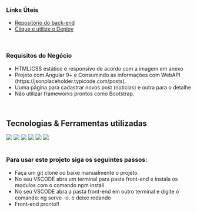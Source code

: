 <div>
  <h3> Links Úteis</h3>
 
   <ul>
    <li> <a href="https://github.com/SilasSousadeJesus/marlin-challenge-back-end">Repositório do back-end</a></li>
    <li> <a href="https://marlin-challenge-front-end.vercel.app/home">Clique e utilize o Deploy</a></li>
  </ul>
   <br>
  <h3> Requisitos do Negócio</h3>
 
   <ul>
    <li>HTML/CSS estático e responsivo de acordo com a imagem em anexo</li>
    <li>Projeto com Angular 9+ e Consumindo as informações com WebAPI (https://jsonplaceholder.typicode.com/posts).</li>
    <li>Uuma página para cadastrar novos post (noticias) e outra para o detalhe</li>
    <li>Não utilizar frameworks prontos como Bootstrap.</li>
  </ul>
   <br>

</div>

<div>
  <h2 >Tecnologias & Ferramentas utilizadas </h2>
  <div >
    <img src="https://img.shields.io/badge/Angular-DD0031?style=for-the-badge&logo=angular&logoColor=white" >
    <img src="https://img.shields.io/badge/CSS3-1572B6?style=for-the-badge&logo=css3&logoColor=white" >
    <img src="https://img.shields.io/badge/HTML5-E34F26?style=for-the-badge&logo=html5&logoColor=white" >
    <img src="https://img.shields.io/badge/TypeScript-007ACC?style=for-the-badge&logo=typescript&logoColor=white" >
    <img src="https://img.shields.io/badge/.NET-5C2D91?style=for-the-badge&logo=.net&logoColor=white" >
    <img src="https://img.shields.io/badge/c%23-%23239120.svg?style=for-the-badge&logo=c-sharp&logoColor=white" >
  </div>
</div>

  <br/>
  <h3>Para usar este projeto siga os seguintes passos: </h3>
  <ul >
    <li>Faça um git clone ou baixe manualmente o projeto.</li>
    <li>No seu VSCODE abra um terminal para pasta front-end e instala os modulos com o comando npm install</li>
     <li>No seu VSCODE abra a pasta front-end em outro terminal e digite o comando: ng serve -o. e deixe rodando</li>
     <li>Front-end pronto!!</li>
  </ul>
